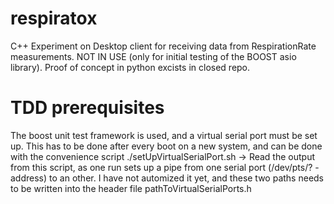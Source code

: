 # respiratox
C++ Experiment on Desktop client for receiving data from RespirationRate
measurements. NOT IN USE (only for initial testing of the BOOST asio library).
Proof of concept in python excists in closed repo.

# TDD prerequisites
The boost unit test framework is used, and a virtual serial port must be set
up. This has to be done after every boot on a new system, and can be done with
the convenience script ./setUpVirtualSerialPort.sh
-> Read the output from this script, as one run sets up a pipe from one serial
port (/dev/pts/? - address) to an other. 
I have not automized it yet, and these two paths needs to be written into the
header file pathToVirtualSerialPorts.h
